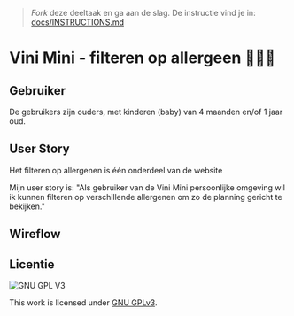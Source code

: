 > _Fork_ deze deeltaak en ga aan de slag. De instructie vind je in: [docs/INSTRUCTIONS.md](docs/INSTRUCTIONS.md)

# Vini Mini - filteren op allergeen 🥜🥚🌰
<!-- Geef je opdracht een titel en schrijf in één zin wat het is -->

## Gebruiker
De gebruikers zijn ouders, met kinderen (baby) van 4 maanden en/of 1 jaar oud.

## User Story
Het filteren op allergenen is één onderdeel van de website

Mijn user story is: 
"Als gebruiker van de Vini Mini persoonlijke omgeving wil ik kunnen filteren op verschillende allergenen om zo de planning gericht te bekijken."

## Wireflow
<!-- Toon de wireflow -->

 

## Licentie

![GNU GPL V3](https://www.gnu.org/graphics/gplv3-127x51.png)

This work is licensed under [GNU GPLv3](./LICENSE).
